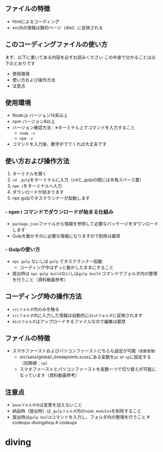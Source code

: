 ## ファイルの特徴
- htmlによるコーディング
- src内の情報は静的ページ（dist）に反映される

## このコーディングファイルの使い方
まず、以下に書いてある内容を必ずお読みください
この中身で分かることは以下のとおりです

- 使用環境
- 使い方および操作方法
- 注意点
## 使用環境
- Node.js バージョン14系以上
- npm バージョン8以上
- バージョン確認方法：※ターミナル上でコマンドを入力すること
  - `node -v`
  - `npm -v`
- コマンドを入力後、数字がでてくれば大丈夫です
## 使い方および操作方法
1. ターミナルを開く
2. `cd _gulp`をターミナルに入力（cdと_gulpの間には半角スペース要）
3. `npm i`をターミナルへ入力
4. ダウンロードが始まります
5. npx gulpでタスクランナーが起動します
### - npm i コマンドでダウンロードが始まる仕組み
- `package.json`ファイルから情報を参照して必要なパッケージをダウンロードします
- Gulpを動かすのに必要な情報になりますので削除は厳禁

### - Gulpの使い方
- `npx gulp` ないしは `gulp` でタスクランナー起動
  - コーディング中はずっと動かしたままにすること
- 提出時は `npx gulp build`ないしは`gulp build` コマンドでフォルダ内の整理を行うこと（資料動画参考）

## コーディング時の操作方法
- `srcフォルダ`内のみを触る
- `srcフォルダ`内に入力した情報は自動的に`distフォルダ`に反映されます
- `distフォルダ`はアップロードするファイルなので編集は厳禁

## ファイルの特徴
- スマホファーストおよびパソコンファーストどちらも設定が可能`（変数管理）`
  - src/sass/global/_breakpoints.scssにある変数を`pc` or `sp`に設定する（初期値：`sp`）
  - スマホファーストとパソコンファーストを変数一つで切り替えが可能になっています（資料動画参考）
  
## 注意点
- `baseフォルダ内`は変更を加えないこと
- 納品時（提出時）は`_gulpフォルダ`内の`node_modules`を削除すること
- 提出時は`gulp build`コマンドを入力し、フォルダ内の整理を行うこと
#   c o d e u p s - d i v i n g s h o p 
 
 # codeups
# diving
